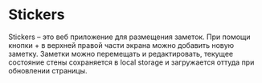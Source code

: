 # Stickers
Stickers – это веб приложение для размещения заметок. При помощи кнопки + в верхней правой части экрана можно добавить новую заметку. Заметки можно перемещать и редактировать, текущее состояние стены сохраняется в local storage и загружается оттуда при обновлении страницы.
